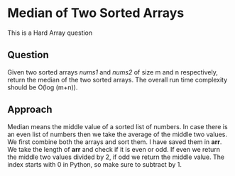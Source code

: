 # Median of Two Sorted Arrays

This is a Hard Array question

## Question
Given two sorted arrays *nums1* and *nums2* of size m and n respectively, return the median of the two sorted arrays.
The overall run time complexity should be O(log (m+n)).

## Approach
Median means the middle value of a sorted list of numbers. In case there is an even list of numbers then we take the average of the middle two values.
We first combine both the arrays and sort them. I have saved them in **arr**.
We take the length of **arr** and check if it is even or odd. If even we return the middle two values divided by 2, if odd we return the middle value.
The index starts with 0 in Python, so make sure to subtract by 1.
